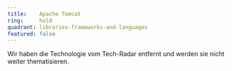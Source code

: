 ```yaml
---
title:    Apache Tomcat  
ring:     hold  
quadrant: libraries-frameworks-and-languages
featured: false
---
```


Wir haben die Technologie vom Tech-Radar entfernt und werden sie nicht weiter thematisieren.

